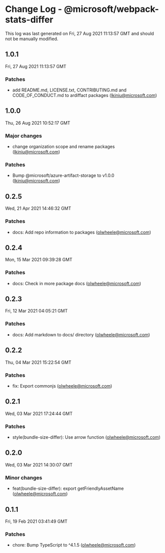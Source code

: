 # Change Log - @microsoft/webpack-stats-differ

This log was last generated on Fri, 27 Aug 2021 11:13:57 GMT and should not be manually modified.

<!-- Start content -->

## 1.0.1

Fri, 27 Aug 2021 11:13:57 GMT

### Patches

- add README.md, LICENSE.txt, CONTRIBUTING.md and CODE_OF_CONDUCT.md to ardiffact packages (lkiniu@microsoft.com)

## 1.0.0

Thu, 26 Aug 2021 10:52:17 GMT

### Major changes

- change organization scope and rename packages (lkiniu@microsoft.com)

### Patches

- Bump @microsoft/azure-artifact-storage to v1.0.0 (lkiniu@microsoft.com)

## 0.2.5

Wed, 21 Apr 2021 14:46:32 GMT

### Patches

- docs: Add repo information to packages (olwheele@microsoft.com)

## 0.2.4

Mon, 15 Mar 2021 09:39:28 GMT

### Patches

- docs: Check in more package docs (olwheele@microsoft.com)

## 0.2.3

Fri, 12 Mar 2021 04:05:21 GMT

### Patches

- docs: Add markdown to docs/ directory (olwheele@microsoft.com)

## 0.2.2

Thu, 04 Mar 2021 15:22:54 GMT

### Patches

- fix: Export commonjs (olwheele@microsoft.com)

## 0.2.1

Wed, 03 Mar 2021 17:24:44 GMT

### Patches

- style(bundle-size-differ): Use arrow function (olwheele@microsoft.com)

## 0.2.0

Wed, 03 Mar 2021 14:30:07 GMT

### Minor changes

- feat(bundle-size-differ): export getFriendlyAssetName (olwheele@microsoft.com)

## 0.1.1

Fri, 19 Feb 2021 03:41:49 GMT

### Patches

- chore: Bump TypeScript to ^4.1.5 (olwheele@microsoft.com)
